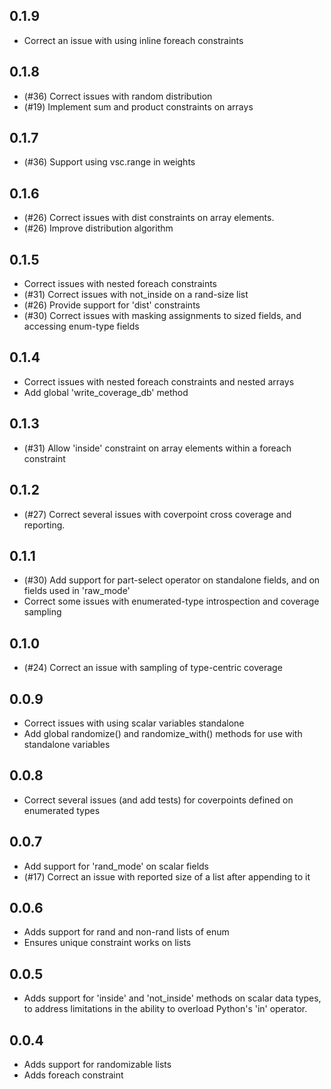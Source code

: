 
## 0.1.9
- Correct an issue with using inline foreach constraints

## 0.1.8
- (#36) Correct issues with random distribution
- (#19) Implement sum and product constraints on arrays

## 0.1.7
- (#36) Support using vsc.range in weights

## 0.1.6
- (#26) Correct issues with dist constraints on array elements.
- (#26) Improve distribution algorithm

## 0.1.5
- Correct issues with nested foreach constraints
- (#31) Correct issues with not_inside on a rand-size list
- (#26) Provide support for 'dist' constraints
- (#30) Correct issues with masking assignments to sized fields, and accessing enum-type fields


## 0.1.4
- Correct issues with nested foreach constraints and nested arrays
- Add global 'write_coverage_db' method

## 0.1.3
- (#31) Allow 'inside' constraint on array elements within a foreach constraint

## 0.1.2
- (#27) Correct several issues with coverpoint cross coverage and
  reporting. 

## 0.1.1
- (#30) Add support for part-select operator on standalone fields, 
        and on fields used in 'raw_mode'
- Correct some issues with enumerated-type introspection and
  coverage sampling        

## 0.1.0
- (#24) Correct an issue with sampling of type-centric coverage

## 0.0.9
- Correct issues with using scalar variables standalone
- Add global randomize() and randomize_with() methods for 
  use with standalone variables

## 0.0.8
- Correct several issues (and add tests) for coverpoints defined on enumerated types

## 0.0.7
- Add support for 'rand_mode' on scalar fields
- (#17) Correct an issue with reported size of a list after appending to it

## 0.0.6
- Adds support for rand and non-rand lists of enum
- Ensures unique constraint works on lists

## 0.0.5
- Adds support for 'inside' and 'not_inside' methods
  on scalar data types, to address limitations in the ability
  to overload Python's 'in' operator.

## 0.0.4
- Adds support for randomizable lists
- Adds foreach constraint



